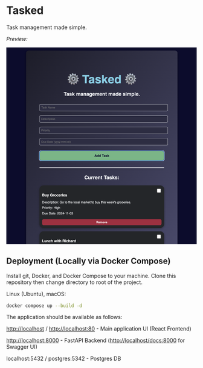# Tasked

Task management made simple.

*Preview:*

![tasked](./img/tasked-preview.png)

## Deployment (Locally via Docker Compose)

Install git, Docker, and Docker Compose to your machine. Clone this repository then change directory to root of the project.

Linux (Ubuntu), macOS:

```bash
docker compose up --build -d
```

The application should be available as follows:

<http://localhost> / <http://localhost:80>  - Main application UI (React Frontend)

<http://localhost:8000> - FastAPI Backend (<http://localhost/docs:8000> for Swagger UI)

localhost:5432 / postgres:5342 - Postgres DB
